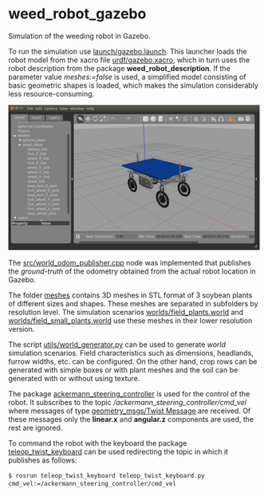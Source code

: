 # weed_robot_gazebo

Simulation of the weeding robot in Gazebo.

To run the simulation use [launch/gazebo.launch](launch/gazebo.launch).
This launcher loads the robot model from the xacro file [urdf/gazebo.xacro](urdf/gazebo.xacro), which in turn uses the robot description from the package **weed_robot_description**.
If the parameter value *meshes:=false* is used, a simplified model consisting of basic geometric shapes is loaded, which makes the simulation considerably less resource-consuming.

![Screenshot](img/gazebo.png)

The [src/world_odom_publisher.cpp](src/world_odom_publisher.cpp) node was implemented that publishes the *ground-truth* of the odometry obtained from the actual robot location in Gazebo.

The folder [meshes](meshes) contains 3D meshes in STL format of 3 soybean plants of different sizes and shapes.
These meshes are separated in subfolders by resolution level.
The simulation scenarios [worlds/field_plants.world](worlds/field_plants.world) and [worlds/field_small_plants.world](worlds/field_small_plants.world) use these meshes in their lower resolution version.

The script [utils/world_generator.py](utils/world_generator.py) can be used to generate *world* simulation scenarios.
Field characteristics such as dimensions, headlands, furrow widths, etc. can be configured.
On the other hand, crop rows can be generated with simple boxes or with plant meshes and the soil can be generated with or without using texture.

The package [ackermann_steering_controller](http://wiki.ros.org/ackermann_steering_controller) is used for the control of the robot.
It subscribes to the topic */ackermann_steering_controller/cmd_vel* where messages of type [geometry_msgs/Twist Message](http://docs.ros.org/melodic/api/geometry_msgs/html/msg/Twist.html) are received. 
Of these messages only the **linear.x** and **angular.z** components are used, the rest are ignored.

To command the robot with the keyboard the package [teleop_twist_keyboard](http://wiki.ros.org/teleop_twist_keyboard) can be used redirecting the topic in which it publishes as follows:

```
$ rosrun teleop_twist_keyboard teleop_twist_keyboard.py cmd_vel:=/ackermann_steering_controller/cmd_vel
```
